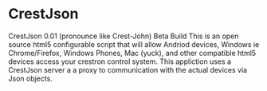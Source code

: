 CrestJson
=========

CrestJson 0.01 (pronounce like Crest-John) Beta Build  This is an open source html5 configurable script that will allow Andriod devices, Windows ie Chrome/Firefox, Windows Phones, Mac (yuck),  and other compatible html5 devices access your crestron control system. This appliction uses a CrestJson server a a proxy  to communication with the actual devices via Json objects.
